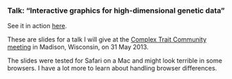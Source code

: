 ### Talk: &ldquo;Interactive graphics for high-dimensional genetic data&rdquo;

See it in action [here](http://www.biostat.wisc.edu/~kbroman/talks/CTC2013).

These are slides for a talk I will give at the [Complex Trait Community
meeting](http://rqtl.org/ctc2013) in Madison, Wisconsin, on 31 May 2013.

The slides were tested for Safari on a Mac and might look terrible in
some browsers. I have a lot more to learn about handling browser
differences.
